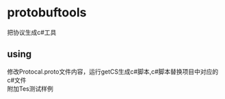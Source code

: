 # protobuftools
  把协议生成c#工具<br >


using
----------
修改Protocal.proto文件内容，运行getCS生成c#脚本,c#脚本替换项目中对应的c#文件<br >
附加Tes测试样例
